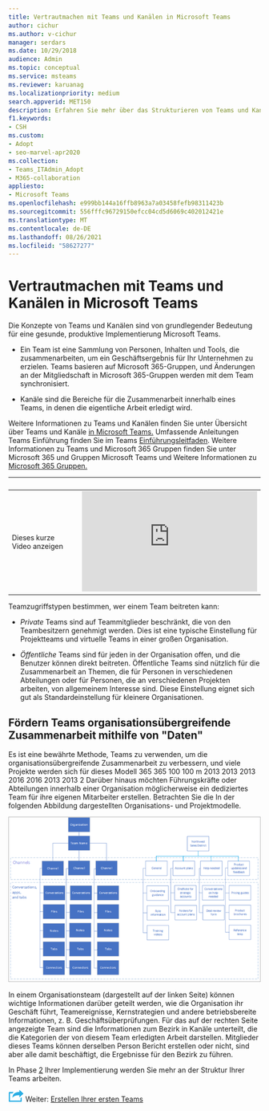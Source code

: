 ```yaml
---
title: Vertrautmachen mit Teams und Kanälen in Microsoft Teams
author: cichur
ms.author: v-cichur
manager: serdars
ms.date: 10/29/2018
audience: Admin
ms.topic: conceptual
ms.service: msteams
ms.reviewer: karuanag
ms.localizationpriority: medium
search.appverid: MET150
description: Erfahren Sie mehr über das Strukturieren von Teams und Kanälen in Microsoft Teams und wie Sie mithilfe von Teams organisationsübergreifende Zusammenarbeit fördern.
f1.keywords:
- CSH
ms.custom:
- Adopt
- seo-marvel-apr2020
ms.collection:
- Teams_ITAdmin_Adopt
- M365-collaboration
appliesto:
- Microsoft Teams
ms.openlocfilehash: e999bb144a16ffb8963a7a03458fefb98311423b
ms.sourcegitcommit: 556fffc96729150efcc04cd5d6069c402012421e
ms.translationtype: MT
ms.contentlocale: de-DE
ms.lasthandoff: 08/26/2021
ms.locfileid: "58627277"
---
```

# <a name="understand-teams-and-channels-in-microsoft-teams"></a>Vertrautmachen mit Teams und Kanälen in Microsoft Teams

Die Konzepte von Teams und Kanälen sind von grundlegender Bedeutung für eine gesunde, produktive Implementierung Microsoft Teams. 

- Ein Team ist eine Sammlung von Personen, Inhalten und Tools, die zusammenarbeiten, um ein Geschäftsergebnis für Ihr Unternehmen zu erzielen. Teams basieren auf Microsoft 365-Gruppen, und Änderungen an der Mitgliedschaft in Microsoft 365-Gruppen werden mit dem Team synchronisiert.

- Kanäle sind die Bereiche für die Zusammenarbeit innerhalb eines Teams, in denen die eigentliche Arbeit erledigt wird. 

Weitere Informationen zu Teams und Kanälen finden Sie unter Übersicht über Teams und Kanäle [in Microsoft Teams.](teams-channels-overview.md) Umfassende Anleitungen Teams Einführung finden Sie im Teams [Einführungsleitfaden](https://aka.ms/teamstoolkit). Weitere Informationen zu Teams und Microsoft 365 Gruppen finden [](office-365-groups.md) Sie unter Microsoft 365 und Gruppen Microsoft Teams und Weitere Informationen zu [Microsoft 365 Gruppen.](https://support.office.com/article/Learn-about-Office-365-groups-b565caa1-5c40-40ef-9915-60fdb2d97fa2)


| &nbsp; |&nbsp;  |
|---------|---------|
| Dieses kurze Video anzeigen   | <iframe width="350" height="200" src="https://www.youtube.com/embed/hjJWtoaRJeE" frameborder="0" allowfullscreen></iframe>   |



Teamzugriffstypen bestimmen, wer einem Team beitreten kann:

- *Private* Teams sind auf Teammitglieder beschränkt, die von den Teambesitzern genehmigt werden. Dies ist eine typische Einstellung für Projektteams und virtuelle Teams in einer großen Organisation.

- *Öffentliche* Teams sind für jeden in der Organisation offen, und die Benutzer können direkt beitreten. Öffentliche Teams sind nützlich für die Zusammenarbeit an Themen, die für Personen in verschiedenen Abteilungen oder für Personen, die an verschiedenen Projekten arbeiten, von allgemeinem Interesse sind. Diese Einstellung eignet sich gut als Standardeinstellung für kleinere Organisationen.

## <a name="use-teams-to-drive-cross-organization-collaboration"></a>Fördern Teams organisationsübergreifende Zusammenarbeit mithilfe von "Daten"

Es ist eine bewährte Methode, Teams zu verwenden, um die organisationsübergreifende Zusammenarbeit zu verbessern, und viele Projekte werden sich für dieses Modell 365 365 100 100 m 2013 2013 2013 2016 2016 2013 2013 2 Darüber hinaus möchten Führungskräfte oder Abteilungen innerhalb einer Organisation möglicherweise ein dediziertes Team für ihre eigenen Mitarbeiter erstellen. Betrachten Sie die In der folgenden Abbildung dargestellten Organisations- und Projektmodelle.

![Organisations- und Projektmodelle](media/teams-adoption-organization-project.png)

In einem Organisationsteam (dargestellt auf der linken Seite) können wichtige Informationen darüber geteilt werden, wie die Organisation ihr Geschäft führt, Teamereignisse, Kernstrategien und andere betriebsbereite Informationen, z. B. Geschäftsüberprüfungen. Für das auf der rechten Seite angezeigte Team sind die Informationen zum Bezirk in Kanäle unterteilt, die die Kategorien der von diesem Team erledigten Arbeit darstellen. Mitglieder dieses Teams können derselben Person Bericht erstellen oder nicht, sind aber alle damit beschäftigt, die Ergebnisse für den Bezirk zu führen.
  
In Phase [2](teams-adoption-phase2-experiment.md) Ihrer Implementierung werden Sie mehr an der Struktur Ihrer Teams arbeiten.

![Symbol für den nächsten Schritt ](media/teams-adoption-next-icon.png) Weiter: [Erstellen Ihrer ersten Teams](teams-adoption-your-first-teams.md)
